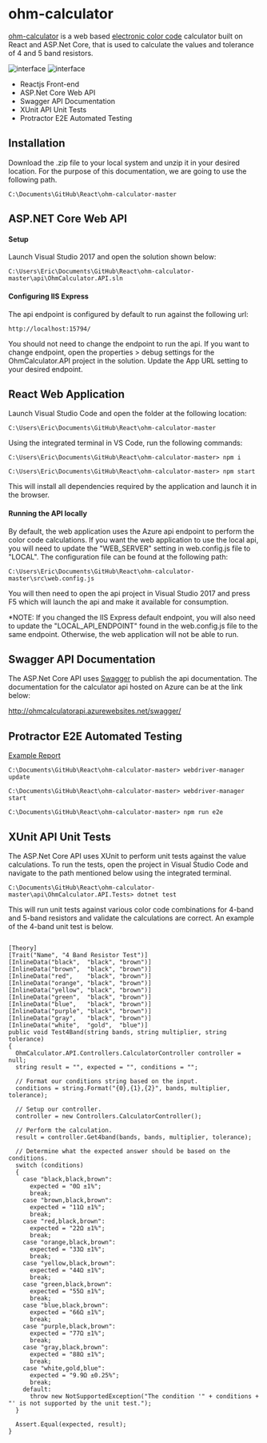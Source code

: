 # ohm-calculator

[ohm-calculator](http://ohmcalculator.azurewebsites.net/index.html) is a web based [electronic color code](https://en.wikipedia.org/wiki/Electronic_color_code) calculator built on React and ASP.Net Core, that is used to calculate the values and tolerance of 4 and 5 band resistors.

![interface](http://ohmcalculator.azurewebsites.net/images/ohm-calculator-interface-4band.png) ![interface](http://ohmcalculator.azurewebsites.net/images/ohm-calculator-interface-5.png)

<ul>
  <li>Reactjs Front-end</li>
  <li>ASP.Net Core Web API</li>
  <li>Swagger API Documentation</li>
  <li>XUnit API Unit Tests</li>
  <li>Protractor E2E Automated Testing</li>
</ul>

## Installation

Download the .zip file to your local system and unzip it in your desired location. For the purpose of this documentation, we are going to use the following path.

<pre><code>C:\Documents\GitHub\React\ohm-calculator-master</code></pre>

## ASP.NET Core Web API

#### Setup

Launch Visual Studio 2017 and open the solution shown below:

<pre><code>C:\Users\Eric\Documents\GitHub\React\ohm-calculator-master\api\OhmCalculator.API.sln</code></pre>

#### Configuring IIS Express

The api endpoint is configured by default to run against the following url:

<pre><code>http://localhost:15794/</code></pre>

You should not need to change the endpoint to run the api. If you want to change endpoint, open the properties > debug settings for the OhmCalculator.API project in the solution. Update the App URL setting to your desired endpoint.

## React Web Application

Launch Visual Studio Code and open the folder at the following location:

<pre><code>C:\Users\Eric\Documents\GitHub\React\ohm-calculator-master</code></pre>

Using the integrated terminal in VS Code, run the following commands:

<pre><code>C:\Users\Eric\Documents\GitHub\React\ohm-calculator-master> npm i</code></pre>

<pre><code>C:\Users\Eric\Documents\GitHub\React\ohm-calculator-master> npm start</code></pre>

This will install all dependencies required by the application and launch it in the browser.

#### Running the API locally

By default, the web application uses the Azure api endpoint to perform the color code calculations. If you want the web application to use the local api, you will need to update the "WEB_SERVER" setting in web.config.js file to "LOCAL". The configuration file can be found at the following path:

<pre><code>C:\Users\Eric\Documents\GitHub\React\ohm-calculator-master\src\web.config.js</code></pre>

You will then need to open the api project in Visual Studio 2017 and press F5 which will launch the api and make it available for consumption.

*NOTE: If you changed the IIS Express default endpoint, you will also need to update the "LOCAL_API_ENDPOINT" found in the web.config.js file to the same endpoint. Otherwise, the web application will not be able to run.

## Swagger API Documentation

The ASP.Net Core API uses [Swagger](https://en.wikipedia.org/wiki/Swagger_(software)) to publish the api documentation. The  documentation for the calculator api hosted on Azure can be at the link below:

http://ohmcalculatorapi.azurewebsites.net/swagger/

## Protractor E2E Automated Testing

[Example Report](http://ohmcalculator.azurewebsites.net/reports/report.html)

<pre><code>C:\Documents\GitHub\React\ohm-calculator-master> webdriver-manager update</code></pre>

<pre><code>C:\Documents\GitHub\React\ohm-calculator-master> webdriver-manager start</code></pre>

<pre><code>C:\Documents\GitHub\React\ohm-calculator-master> npm run e2e</code></pre>

## XUnit API Unit Tests

The ASP.Net Core API uses XUnit to perform unit tests against the value calculations. To run the tests, open the project in Visual Studio Code and navigate to the path mentioned below using the integrated terminal.

<pre><code>C:\Documents\GitHub\React\ohm-calculator-master\api\OhmCalculator.API.Tests> dotnet test</code></pre>

This will run unit tests against various color code combinations for 4-band and 5-band resistors and validate the calculations are correct. An example of the 4-band unit test is below.

<pre><code>
[Theory]
[Trait("Name", "4 Band Resistor Test")]
[InlineData("black",  "black", "brown")]
[InlineData("brown",  "black", "brown")]
[InlineData("red",    "black", "brown")]
[InlineData("orange", "black", "brown")]
[InlineData("yellow", "black", "brown")]
[InlineData("green",  "black", "brown")]
[InlineData("blue",   "black", "brown")]
[InlineData("purple", "black", "brown")]
[InlineData("gray",   "black", "brown")]
[InlineData("white",  "gold",  "blue")]
public void Test4Band(string bands, string multiplier, string tolerance)
{
  OhmCalculator.API.Controllers.CalculatorController controller = null;
  string result = "", expected = "", conditions = "";

  // Format our conditions string based on the input.
  conditions = string.Format("{0},{1},{2}", bands, multiplier, tolerance);

  // Setup our controller.
  controller = new Controllers.CalculatorController();

  // Perform the calculation.
  result = controller.Get4band(bands, bands, multiplier, tolerance);

  // Determine what the expected answer should be based on the conditions.
  switch (conditions)
  {
    case "black,black,brown":
      expected = "0Ω ±1%";
      break;
    case "brown,black,brown":
      expected = "11Ω ±1%";
      break;
    case "red,black,brown":
      expected = "22Ω ±1%";
      break;
    case "orange,black,brown":
      expected = "33Ω ±1%";
      break;
    case "yellow,black,brown":
      expected = "44Ω ±1%";
      break;
    case "green,black,brown":
      expected = "55Ω ±1%";
      break;
    case "blue,black,brown":
      expected = "66Ω ±1%";
      break;
    case "purple,black,brown":
      expected = "77Ω ±1%";
      break;
    case "gray,black,brown":
      expected = "88Ω ±1%";
      break;
    case "white,gold,blue":
      expected = "9.9Ω ±0.25%";
      break;
    default:
      throw new NotSupportedException("The condition '" + conditions + "' is not supported by the unit test.");
  }

  Assert.Equal(expected, result);
}
</code></pre>

